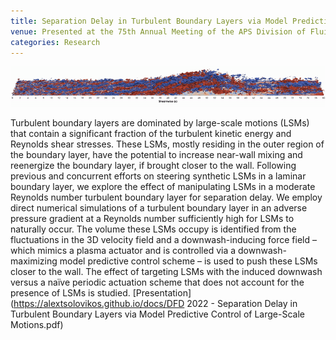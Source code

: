 ```yaml
---
title: Separation Delay in Turbulent Boundary Layers via Model Predictive Control of Large-Scale Motions
venue: Presented at the 75th Annual Meeting of the APS Division of Fluid Dynamics, Indianapolis, IN, 2022.
categories: Research
---
```


![](/docs/lsms_separated_flow.gif)

Turbulent boundary layers are dominated by large-scale motions (LSMs) that contain a significant fraction of the turbulent kinetic energy and Reynolds shear stresses. These LSMs, mostly residing in the outer region of the boundary layer, have the potential to increase near-wall mixing and reenergize the boundary layer, if brought closer to the wall. Following previous and concurrent efforts on steering synthetic LSMs in a laminar boundary layer, we explore the effect of manipulating LSMs in a moderate Reynolds number turbulent boundary layer for separation delay. We employ direct numerical simulations of a turbulent boundary layer in an adverse pressure gradient at a Reynolds number sufficiently high for LSMs to naturally occur. The volume these LSMs occupy is identified from the fluctuations in the 3D velocity field and a downwash-inducing force field – which mimics a plasma actuator and is controlled via a downwash-maximizing model predictive control scheme – is used to push these LSMs closer to the wall. The effect of targeting LSMs with the induced downwash versus a naïve periodic actuation scheme that does not account for the presence of LSMs is studied.
[Presentation](https://alextsolovikos.github.io/docs/DFD 2022 - Separation Delay in Turbulent Boundary Layers via Model Predictive Control of Large-Scale Motions.pdf)
